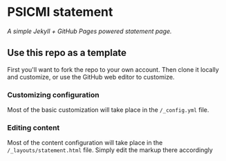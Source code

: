 # PSICMI statement
*A simple Jekyll + GitHub Pages powered statement page.*


## Use this repo as a template 

First you'll want to fork the repo to your own account. Then clone it locally and customize, or use the GitHub web editor to customize.

### Customizing configuration

Most of the basic customization will take place in the `/_config.yml` file. 


### Editing content

Most of the content configuration will take place in the `/_layouts/statement.html` file. Simply edit the markup there accordingly

